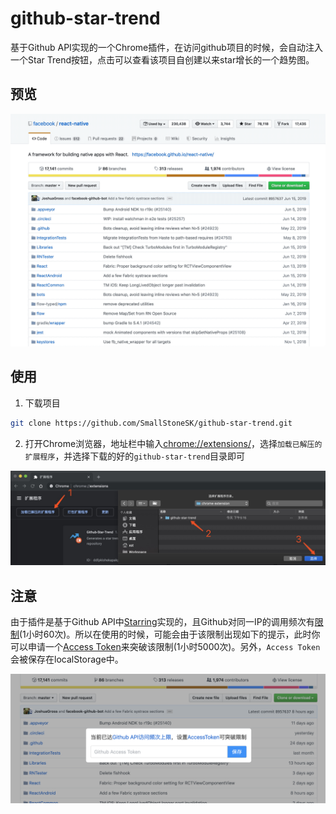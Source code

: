 # github-star-trend

基于Github API实现的一个Chrome插件，在访问github项目的时候，会自动注入一个Star Trend按钮，点击可以查看该项目自创建以来star增长的一个趋势图。

## 预览

![preview](./preview/demo.gif)

## 使用

1. 下载项目

```bash
git clone https://github.com/SmallStoneSK/github-star-trend.git
```

2. 打开Chrome浏览器，地址栏中输入[chrome://extensions/](chrome://extensions/)，选择`加载已解压的扩展程序`，并选择下载的好的`github-star-trend`目录即可

![guide](./preview/guide.jpg)

## 注意

由于插件是基于Github API中[Starring](https://developer.github.com/v3/activity/starring/)实现的，且Github对同一IP的调用频次有[限制](https://developer.github.com/v3/#rate-limiting)(1小时60次)。所以在使用的时候，可能会由于该限制出现如下的提示，此时你可以申请一个[Access Token](https://github.com/settings/tokens)来突破该限制(1小时5000次)。另外，`Access Token`会被保存在localStorage中。

![warn](./preview/warn.png)
